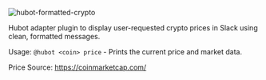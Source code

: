 ![hubot-formatted-crypto](https://raw.githubusercontent.com/jonfairbanks/hubot-formatted-crypto/master/screenshot.png)

Hubot adapter plugin to display user-requested crypto prices in Slack using clean, formatted messages.

Usage: `@hubot <coin> price` - Prints the current <coin> price and market data. 
  
Price Source: https://coinmarketcap.com/
